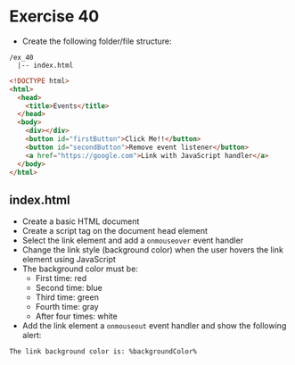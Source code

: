 # Exercise 40

* Create the following folder/file structure:
```
/ex_40
  |-- index.html
```

```html
<!DOCTYPE html>
<html>
  <head>
    <title>Events</title>
  </head>
  <body>
    <div></div>
    <button id="firstButton">Click Me!!</button>
    <button id="secondButton">Remove event listener</button>
    <a href="https://google.com">Link with JavaScript handler</a>
  </body>
</html>
```

## index.html
* Create a basic HTML document
* Create a script tag on the document head element
* Select the link element and add a `onmouseover` event handler
* Change the link style (background color) when the user hovers the link element using JavaScript
* The background color must be: 
  * First time: red
  * Second time: blue
  * Third time: green
  * Fourth time: gray
  * After four times: white
* Add the link element a `onmouseout` event handler and show the following alert:
```
The link background color is: %backgroundColor%
```